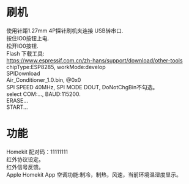 # 刷机
使用针距1.27mm 4P探针刷机夹连接 USB转串口.
<br>按住IO0按钮上电.
<br>松开IO0按钮.
<br>Flash 下载工具: 
<br>https://www.espressif.com.cn/zh-hans/support/download/other-tools
<br>chipType:ESP8285, workMode:develop
<br>SPIDownload
<br>Air_Conditioner_1.0.bin, @0x0
<br>SPI SPEED 40MHz, SPI MODE DOUT, DoNotChgBin不勾选。
<br>select COM:..., BAUD:115200.
<br>ERASE...
<br>START...

# 功能
Homekit 配对码：11111111
<br>红外协议设定。
<br>红外信号反馈。
<br>Apple Homekit App 空调功能:制冷，制热，风速，当前环境温湿度显示。

